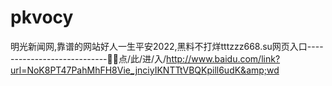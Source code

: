 # pkvocy
明光新闻网,靠谱的网站好人一生平安2022,黑料不打烊tttzzz668.su网页入口----------------------------🐩🐩点/此/进/入/http://www.baidu.com/link?url=NoK8PT47PahMhFH8Vie_jnciyIKNTTtVBQKpill6udK&amp;wd
